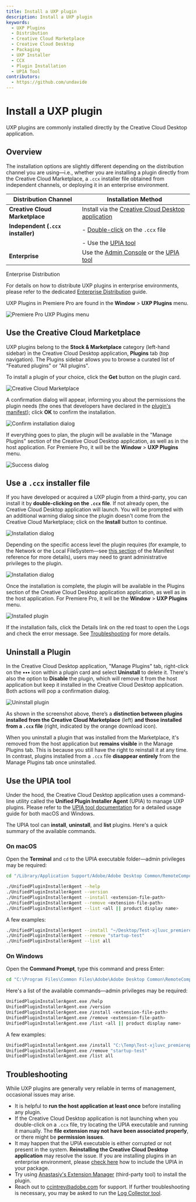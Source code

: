 ```yaml
---
title: Install a UXP plugin
description: Install a UXP plugin
keywords:
  - UXP Plugins
  - Distribution
  - Creative Cloud Marketplace
  - Creative Cloud Desktop
  - Packaging
  - UXP Installer
  - CCX
  - Plugin Installation
  - UPIA Tool
contributors:
  - https://github.com/undavide
---
```


# Install a UXP plugin

UXP plugins are commonly installed directly by the Creative Cloud Desktop application.

## Overview

The installation options are slightly different depending on the distribution channel you are using—i.e., whether you are installing a plugin directly from the Creative Cloud Marketplace, a `.ccx` installer file obtained from independent channels, or deploying it in an enterprise environment.

| Distribution Channel               | Installation Method                                                                                 |
| ---------------------------------- | --------------------------------------------------------------------------------------------------- |
| **Creative Cloud Marketplace**     | Install via the [Creative Cloud Desktop application](#use-the-creative-cloud-marketplace)           |
| **Independent (`.ccx` installer)** | - [Double-click](#use-a-ccx-installer-file) on the `.ccx` file                                      |
|                                    | - Use the [UPIA tool](#use-the-upia-tool)                                                           |
| **Enterprise**                     | Use the [Admin Console](../enterprise-distribution/index.md) or the [UPIA tool](#use-the-upia-tool) |

<InlineAlert variant="info" slots="header, text"/>

Enterprise Distribution

For details on how to distribute UXP plugins in enterprise environments, please refer to the dedicated [Enterprise Distribution](../enterprise-distribution/index.md) guide.

UXP Plugins in Premiere Pro are found in the **Window** > **UXP Plugins** menu.

![Premiere Pro UXP Plugins menu](./img/install--ppro-menu.png)

## Use the Creative Cloud Marketplace

UXP plugins belong to the **Stock & Marketplace** category (left-hand sidebar) in the Creative Cloud Desktop application, **Plugins** tab (top navigation). The Plugins sidebar allows you to browse a curated list of "Featured plugins" or "All plugins".

To install a plugin of your choice, click the **Get** button on the plugin card.

![Creative Cloud Marketplace](./img/install--creative-cloud-marketplace.png)

A confirmation dialog will appear, informing you about the permissions the plugin needs (the ones that developers have declared in the [plugin's manifest](../../../plugins/concepts/manifest/index.md#permissionsdefinition)); click **OK** to confirm the installation.

![Confirm installation dialog](./img/install--creative-cloud-marketplace-confirm.png)

If everything goes to plan, the plugin will be available in the "Manage Plugins" section of the Creative Cloud Desktop application, as well as in the host application. For Premiere Pro, it will be the **Window** > **UXP Plugins** menu.

![Success dialog](./img/install--creative-cloud-marketplace-success.png)

## Use a `.ccx` installer file

If you have developed or acquired a UXP plugin from a third-party, you can install it by **double-clicking on the `.ccx` file**. If not already open, the Creative Cloud Desktop application will launch. You will be prompted with an additional warning dialog since the plugin doesn't come from the Creative Cloud Marketplace; click on the **Install** button to continue.

![Installation dialog](./img/install--ccx-installation-dialog.png)

Depending on the specific access level the plugin requires (for example, to the Network or the Local FileSystem—see [this section](../../../plugins/concepts/manifest/index.md#requiredpermissions) of the Manifest reference for more details), users may need to grant administrative privileges to the plugin.

![Installation dialog](./img/install--ccx-warning-dialog.png)

Once the installation is complete, the plugin will be available in the Plugins section of the Creative Cloud Desktop application application, as well as in the host application. For Premiere Pro, it will be the **Window** > **UXP Plugins** menu.

![Installed plugin](./img/install--ccx-installed-plugin.png)

If the installation fails, click the Details link on the red toast to open the Logs and check the error message. See [Troubleshooting](#troubleshooting) for more details.

## Uninstall a Plugin

In the Creative Cloud Desktop application, "Manage Plugins" tab, right-click on the **•••** icon within a plugin card and select **Uninstall** to delete it. There's also the option to **Disable** the plugin, which will remove it from the host application but keep it installed in the Creative Cloud Desktop application. Both actions will pop a confirmation dialog.

![Uninstall plugin](./img/install--uninstall.png)

<InlineAlert variant="info" slots="text, text2"/>

As shown in the screenshot above, there’s a **distinction between plugins installed from the Creative Cloud Marketplace** (left) **and those installed from a `.ccx` file** (right, indicated by the orange download icon).

When you uninstall a plugin that was installed from the Marketplace, it's removed from the host application but **remains visible** in the Manage Plugins tab. This is because you still have the right to reinstall it at any time. In contrast, plugins installed from a `.ccx` file **disappear entirely** from the Manage Plugins tab once uninstalled.

## Use the UPIA tool

Under the hood, the Creative Cloud Desktop application uses a command-line utility called the **Unified Plugin Installer Agent** (UPIA) to manage UXP plugins. Please refer to the [UPIA tool documentation](https://helpx.adobe.com/creative-cloud/apps/integration-with-other-apps/manage-plugins/install-plugins-using-upia-tool.html) for a detailed usage guide for both macOS and Windows.

The UPIA tool can **install**, **uninstall**, and **list** plugins. Here's a quick summary of the available commands.

### On macOS

Open the **Terminal** and `cd` to the UPIA executable folder—admin privileges may be required:

```bash
cd "/Library/Application Support/Adobe/Adobe Desktop Common/RemoteComponents/UPI/UnifiedPluginInstallerAgent/UnifiedPluginInstallerAgent.app/Contents/macOS"

./UnifiedPluginInstallerAgent --help
./UnifiedPluginInstallerAgent --version
./UnifiedPluginInstallerAgent --install <extension-file-path>
./UnifiedPluginInstallerAgent --remove <extension-file-path>
./UnifiedPluginInstallerAgent --list <all || product display name>
```

A few examples:

```bash
./UnifiedPluginInstallerAgent --install "~/Desktop/Test-xjluvc_premierepro.ccx"
./UnifiedPluginInstallerAgent --remove "startup-test"
./UnifiedPluginInstallerAgent --list all
```

### On Windows

Open the **Command Prompt**, type this command and press Enter:

```bash
cd "C:\Program Files\Common Files\Adobe\Adobe Desktop Common\RemoteComponents\UPI\UnifiedPluginInstallerAgent"
```

Here's a list of the available commands—admin privileges may be required:

```bash
UnifiedPluginInstallerAgent.exe /help
UnifiedPluginInstallerAgent.exe /version
UnifiedPluginInstallerAgent.exe /install <extension-file-path>
UnifiedPluginInstallerAgent.exe /remove <extension-file-path>
UnifiedPluginInstallerAgent.exe /list <all || product display name>
```

A few examples:

```bash
UnifiedPluginInstallerAgent.exe /install "C:\Temp\Test-xjluvc_premierepro.ccx"
UnifiedPluginInstallerAgent.exe /remove "startup-test"
UnifiedPluginInstallerAgent.exe /list all
```

## Troubleshooting

While UXP plugins are generally very reliable in terms of management, occasional issues may arise.

- It is helpful to **run the host application at least once** before installing any plugin.
- If the Creative Cloud Desktop application is not launching when you double-click on a `.ccx` file, try locating the UPIA executable and running it manually. The **file extension may not have been associated properly**, or there might be **permission issues**.
- It may happen that the UPIA executable is either corrupted or not present in the system. **Reinstalling the Creative Cloud Desktop application** may resolve the issue. If you are installing plugins in an enterprise environment, please [check here](../enterprise-distribution/index.md#2-bundle-ccx-plugins-in-managed-packages) how to include the UPIA in your package.
- Try using [Anastasiy's Extension Manager](https://install.anastasiy.com/) (third-party tool) to install the plugin.
- Reach out to [ccintrev@adobe.com](mailto:ccintrev@adobe.com) for support. If further troubleshooting is necessary, you may be asked to run the [Log Collector tool](https://helpx.adobe.com/creative-cloud/apps/troubleshoot/diagnostics-repair-tools/run-log-collector-tool.html).
